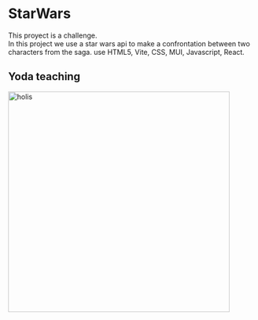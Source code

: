 # StarWars
This proyect is a challenge.
<br/>
In this project we use a star wars api to make a confrontation between two characters from the saga. use HTML5, Vite, CSS, MUI, Javascript, React.
<h2>Yoda teaching</h2>
<img width="450" src="https://64.media.tumblr.com/0e3aa4fef3f0728d46c2662a41c5172a/2097c70348c33027-ef/s540x810/6e0c46e7c1c27bccaba650b9d7420eb5478a3fae.gifv" alt="holis"> 
